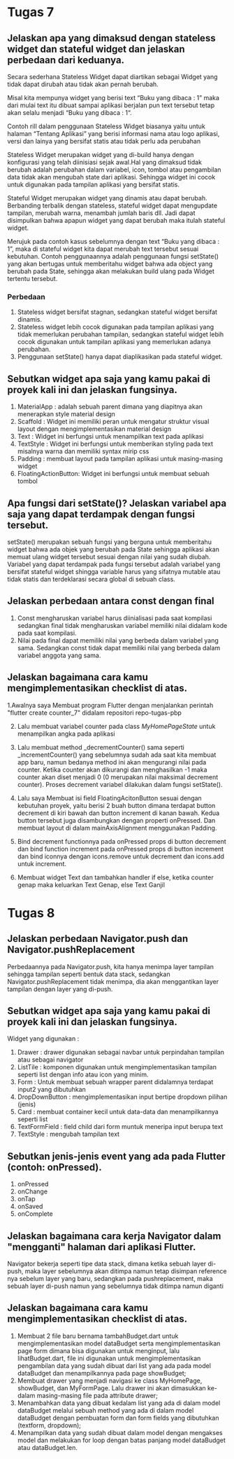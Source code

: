 # Tugas 7
## Jelaskan apa yang dimaksud dengan stateless widget dan stateful widget dan jelaskan perbedaan dari keduanya.

Secara sederhana Stateless Widget dapat diartikan sebagai Widget yang tidak dapat dirubah atau tidak akan pernah berubah.

Misal kita mempunya widget yang berisi text “Buku yang dibaca : 1” maka dari mulai text itu dibuat sampai aplikasi berjalan pun text tersebut tetap akan selalu menjadi “Buku yang dibaca : 1“.

Contoh rill dalam penggunaan Stateless Widget biasanya yaitu untuk halaman “Tentang Aplikasi” yang berisi informasi nama atau logo aplikasi, versi dan lainya yang bersifat statis atau tidak perlu ada perubahan

Stateless Widget  merupakan widget yang di-build hanya dengan konfigurasi yang telah diinisiasi sejak awal.Hal yang dimaksud tidak berubah adalah perubahan dalam variabel, icon, tombol atau pengambilan data tidak akan mengubah state dari aplikasi. Sehingga widget ini cocok untuk digunakan pada tampilan aplikasi yang bersifat statis.

Stateful Widget merupakan widget yang dinamis atau dapat berubah. Berbanding terbalik dengan stateless, stateful widget dapat mengupdate tampilan, merubah warna, menambah jumlah baris dll. Jadi dapat disimpulkan bahwa apapun widget yang dapat berubah maka itulah stateful widget.

Merujuk pada contoh kasus sebelumnya dengan text “Buku yang dibaca : 1”, maka di stateful widget kita dapat merubah text tersebut sesuai kebutuhan. Contoh penggunaannya adalah penggunaan fungsi setState() yang akan bertugas untuk memberitahu widget bahwa ada object yang berubah pada State, sehingga akan melakukan build ulang pada Widget tertentu tersebut.

### Perbedaan
1. Stateless widget bersifat stagnan, sedangkan stateful widget bersifat dinamis.
2. Stateless widget lebih cocok digunakan pada tampilan aplikasi yang tidak memerlukan perubahan tampilan, sedangkan stateful widget lebih cocok digunakan untuk tampilan aplikasi yang memerlukan adanya perubahan. 
3. Penggunaan setState() hanya dapat diaplikasikan pada stateful widget.

## Sebutkan widget apa saja yang kamu pakai di proyek kali ini dan jelaskan fungsinya.
1. MaterialApp : adalah sebuah parent dimana yang diapitnya akan menerapkan style material design
2. Scaffold : Widget ini memiliki peran untuk mengatur struktur visual layout dengan mengimplementasikan material design
3. Text : Widget ini berfungsi untuk menampilkan text pada aplikasi
4. TextStyle : Widget ini berfungsi untuk memberikan styling pada text misalnya warna dan memiliki syntax mirip css
5. Padding : membuat layout pada tampilan aplikasi untuk masing-masing widget
6. FloatingActionButton: Widget ini berfungsi untuk membuat sebuah tombol

## Apa fungsi dari setState()? Jelaskan variabel apa saja yang dapat terdampak dengan fungsi tersebut.
setState() merupakan sebuah fungsi yang berguna untuk memberitahu widget bahwa ada objek yang berubah pada State sehingga aplikasi akan memuat ulang widget tersebut sesuai dengan nilai yang sudah diubah. Variabel yang dapat terdampak pada fungsi tersebut adalah variabel yang bersifat stateful widget shingga variable harus yang sifatnya mutable atau tidak statis dan terdeklarasi secara global di sebuah class.

## Jelaskan perbedaan antara const dengan final
1. Const mengharuskan variabel harus diinialisasi pada saat kompilasi sedangkan final tidak mengharuskan variabel memiliki nilai didalam kode pada saat kompilasi.
2. Nilai pada final dapat memiliki nilai yang berbeda dalam variabel yang sama. Sedangkan const tidak dapat memiliki nilai yang berbeda dalam variabel anggota yang sama.

## Jelaskan bagaimana cara kamu mengimplementasikan checklist di atas.

 1.Awalnya saya Membuat program Flutter dengan menjalankan perintah "flutter create counter_7" didalam repositori repo-tugas-pbp

2. Lalu membuat variabel counter pada class _MyHomePageState_ untuk menampilkan angka pada aplikasi

3. Lalu membuat method _decrementCounter() sama seperti _incrementCounter() yang sebelumnya sudah ada saat kita membuat app baru, namun bedanya method ini akan mengurangi nilai pada counter. Ketika counter akan dikurangi dan menghasilkan -1 maka counter akan diset menjadi 0 (0 merupakan nilai maksimal decrement counter). Proses decrement variabel dilakukan dalam fungsi setState().

4. Lalu saya Membuat isi field FloatingAcitonButton sesuai dengan kebutuhan proyek, yaitu berisi 2 buah button dimana terdapat button decrement di kiri bawah dan button increment di kanan bawah. Kedua button tersebut juga disambungkan dengan properti onPressed. Dan membuat layout di dalam mainAxisAlignment menggunakan Padding.

5. Bind decrement functionnya pada onPressed props di button decrement dan bind function increment pada onPressed props di button increment dan bind iconnya dengan icons.remove untuk decrement dan icons.add untuk increment.

6. Membuat widget Text dan tambahkan handler if else, ketika counter genap maka keluarkan Text Genap, else Text Ganjil

# Tugas 8

## Jelaskan perbedaan Navigator.push dan Navigator.pushReplacement

Perbedaannya pada Navigator.push, kita hanya menimpa layer tampilan sehingga tampilan seperti bentuk data stack, sedangkan Navigator.pushReplacement tidak menimpa, dia akan menggantikan layer tampilan dengan layer yang di-push. 

## Sebutkan widget apa saja yang kamu pakai di proyek kali ini dan jelaskan fungsinya.

Widget yang digunakan :
1. Drawer    : drawer digunakan sebagai navbar untuk perpindahan tampilan atau sebagai navigator
2. ListTile  : komponen digunakan untuk mengimplementasikan tampilan seperti list dengan info atau icon yang minim.
3. Form      : Untuk membuat sebuah wrapper parent didalamnya terdapat input2 yang dibutuhkan
4. DropDownButton : mengimplementasikan input bertipe dropdown pilihan (jenis)
5. Card      : membuat container kecil untuk data-data dan menampilkannya seperti list
6. TextFormField : field child dari form muntuk meneripa input berupa text
7. TextStyle : mengubah tampilan text

## Sebutkan jenis-jenis event yang ada pada Flutter (contoh: onPressed).

1. onPressed
2. onChange
3. onTap
4. onSaved
5. onComplete

## Jelaskan bagaimana cara kerja Navigator dalam "mengganti" halaman dari aplikasi Flutter.

Navigator bekerja seperti tipe data stack, dimana ketika sebuah layer di-push, maka layer sebelumnya akan ditimpa namun tetap disimpan reference nya sebelum layer yang baru, sedangkan pada pushreplacement, maka sebuah layer di-push namun yang sebelumnya tidak ditimpa namun diganti

## Jelaskan bagaimana cara kamu mengimplementasikan checklist di atas.

1. Membuat 2 file baru bernama tambahBudget.dart untuk mengimplementasikan model dataBudget serta mengimplementasikan page form dimana bisa digunakan untuk menginput, lalu lihatBudget.dart, file ini digunakan untuk mengimplementasikan pengambilan data yang sudah dibuat dari list yang ada pada model dataBudget dan menampilkannya pada page showBudget;
2. Membuat drawer yang menjadi navigasi ke class MyHomePage, showBudget, dan MyFormPage. Lalu drawer ini akan dimasukkan ke-dalam masing-masing file pada attribute drawer;
3. Menambahkan data yang dibuat kedalam list yang ada di dalam model dataBudget melalui sebuah method yang ada di dalam model dataBudget dengan pembuatan form dan form fields yang dibutuhkan (textform, dropdown);
4. Menampilkan data yang sudah dibuat dalam model dengan mengakses model dan melakukan for loop dengan batas panjang model dataBudget atau dataBudget.len.

 
